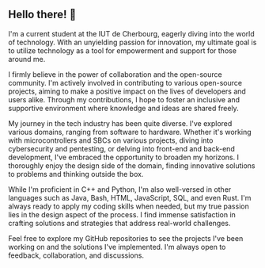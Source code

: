 ## Hello there! 👋

I'm a current student at the IUT de Cherbourg, eagerly diving into the world of technology. With an unyielding passion for innovation, my ultimate goal is to utilize technology as a tool for empowerment and support for those around me.

I firmly believe in the power of collaboration and the open-source community. I'm actively involved in contributing to various open-source projects, aiming to make a positive impact on the lives of developers and users alike. Through my contributions, I hope to foster an inclusive and supportive environment where knowledge and ideas are shared freely.

My journey in the tech industry has been quite diverse. I've explored various domains, ranging from software to hardware. Whether it's working with microcontrollers and SBCs on various projects, diving into cybersecurity and pentesting, or delving into front-end and back-end development, I've embraced the opportunity to broaden my horizons. I thoroughly enjoy the design side of the domain, finding innovative solutions to problems and thinking outside the box.

While I'm proficient in C++ and Python, I'm also well-versed in other languages such as Java, Bash, HTML, JavaScript, SQL, and even Rust. I'm always ready to apply my coding skills when needed, but my true passion lies in the design aspect of the process. I find immense satisfaction in crafting solutions and strategies that address real-world challenges.

Feel free to explore my GitHub repositories to see the projects I've been working on and the solutions I've implemented. I'm always open to feedback, collaboration, and discussions.
